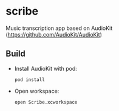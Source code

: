 # scribe
Music transcription app based on AudioKit (https://github.com/AudioKit/AudioKit)

## Build

- Install AudioKit with pod:

      pod install

- Open workspace:

      open Scribe.xcworkspace
